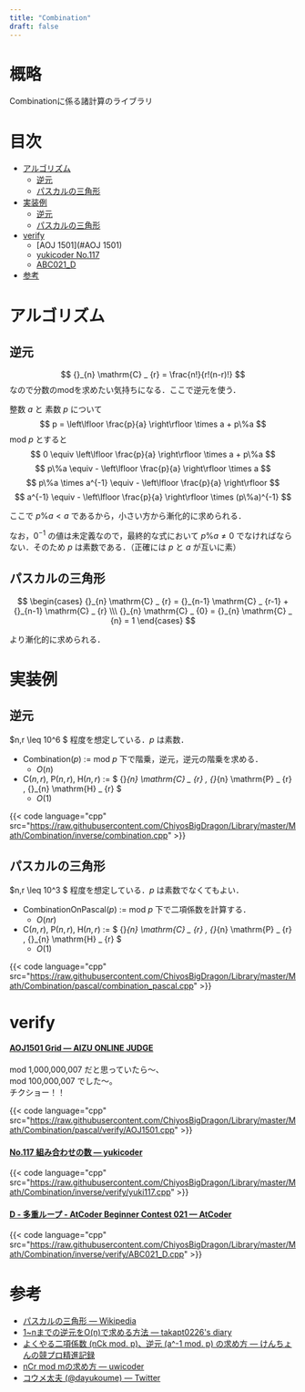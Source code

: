 ```yaml
---
title: "Combination"
draft: false
---
```


# 概略
Combinationに係る諸計算のライブラリ

# 目次
- [アルゴリズム](#アルゴリズム)
    - [逆元](#逆元)
    - [パスカルの三角形](#パスカルの三角形)
- [実装例](#実装例)
    - [逆元](#inverse)
    - [パスカルの三角形](#pascal)
- [verify](#verify)
    - [AOJ 1501](#AOJ 1501)
    - [yukicoder No.117](#yuki_117)
    - [ABC021_D](#ABC021_D)
- [参考](#参考)

# アルゴリズム

## 逆元
$$ {}_{n} \mathrm{C} _ {r} = \frac{n!}{r!(n-r)!} $$
なので分数のmodを求めたい気持ちになる．ここで逆元を使う．

整数 $a$ と 素数 $p$ について
$$ p = \left\lfloor \frac{p}{a} \right\rfloor \times a + p\%a $$
mod $p$ とすると
$$ 0 \equiv \left\lfloor \frac{p}{a} \right\rfloor \times a + p\%a $$
$$ p\%a \equiv - \left\lfloor \frac{p}{a} \right\rfloor \times a $$
$$ p\%a \times a^{-1} \equiv - \left\lfloor \frac{p}{a} \right\rfloor $$
$$ a^{-1} \equiv - \left\lfloor \frac{p}{a} \right\rfloor \times (p\%a)^{-1} $$

ここで $p\%a < a$ であるから，小さい方から漸化的に求められる．

なお，$0^{-1}$ の値は未定義なので，最終的な式において $p\%a \neq 0$ でなければならない．そのため $p$ は素数である．（正確には $p$ と $a$ が互いに素）

## パスカルの三角形

$$
\begin{cases}
{}_{n} \mathrm{C} _ {r} = {}_{n-1} \mathrm{C} _ {r-1} + {}_{n-1} \mathrm{C} _ {r} \\\ {}_{n} \mathrm{C} _ {0} = {}_{n} \mathrm{C} _ {n} = 1
\end{cases}
$$

より漸化的に求められる．

# 実装例

<h2 id="inverse">逆元</h2>

$n,r \leq 10^6 $ 程度を想定している．$p$ は素数．

- Combination$(p)$ := mod $p$ 下で階乗，逆元，逆元の階乗を求める．
    - $O(n)$
- C$(n,r)$, P$(n,r)$, H$(n,r)$ := $ {}_{n} \mathrm{C} _ {r} , {}_{n} \mathrm{P} _ {r} , {}_{n} \mathrm{H} _ {r} $
    - $O(1)$

{{< code language="cpp" src="https://raw.githubusercontent.com/ChiyosBigDragon/Library/master/Math/Combination/inverse/combination.cpp" >}}

<h2 id="pascal">パスカルの三角形</h2>

$n,r \leq 10^3 $ 程度を想定している．$p$ は素数でなくてもよい．

- CombinationOnPascal$(p)$ := mod $p$ 下で二項係数を計算する．
    - $O(nr)$
- C$(n,r)$, P$(n,r)$, H$(n,r)$ := $ {}_{n} \mathrm{C} _ {r} , {}_{n} \mathrm{P} _ {r} , {}_{n} \mathrm{H} _ {r} $
    - $O(1)$

{{< code language="cpp" src="https://raw.githubusercontent.com/ChiyosBigDragon/Library/master/Math/Combination/pascal/combination_pascal.cpp" >}}

# verify
<h4 id="AOJ 1501"><a href="https://onlinejudge.u-aizu.ac.jp/challenges/search/volumes/1501">AOJ1501 Grid &mdash; AIZU ONLINE JUDGE</a></h4>
mod 1,000,000,007 だと思っていたら～、<br>
mod 100,000,007 でした～。<br>
チクショー！！

{{< code language="cpp" src="https://raw.githubusercontent.com/ChiyosBigDragon/Library/master/Math/Combination/pascal/verify/AOJ1501.cpp" >}}

<h4 id="yuki_117"><a href="https://yukicoder.me/problems/no/117">No.117 組み合わせの数 &mdash; yukicoder</a></h4>

{{< code language="cpp" src="https://raw.githubusercontent.com/ChiyosBigDragon/Library/master/Math/Combination/inverse/verify/yuki117.cpp" >}}

<h4 id="ABC021_D"><a href="https://atcoder.jp/contests/abc021/tasks/abc021_d">D - 多重ループ - AtCoder Beginner Contest 021 &mdash; AtCoder</a></h4>

{{< code language="cpp" src="https://raw.githubusercontent.com/ChiyosBigDragon/Library/master/Math/Combination/inverse/verify/ABC021_D.cpp" >}}

# 参考
- [パスカルの三角形 &mdash; Wikipedia](https://ja.wikipedia.org/wiki/%E3%83%91%E3%82%B9%E3%82%AB%E3%83%AB%E3%81%AE%E4%B8%89%E8%A7%92%E5%BD%A2)
- [1~nまでの逆元をO(n)で求める方法 &mdash; takapt0226's diary](http://takapt0226.hatenablog.com/entry/2013/03/15/213551)
- [よくやる二項係数 (nCk mod. p)、逆元 (a^-1 mod. p) の求め方 &mdash; けんちょんの競プロ精進記録](http://drken1215.hatenablog.com/entry/2018/06/08/210000)
- [nCr mod mの求め方 &mdash; uwicoder](https://www37.atwiki.jp/uwicoder/pages/2118.html)
- [コウメ太夫 (@dayukoume) &mdash; Twitter](https://twitter.com/dayukoume)
